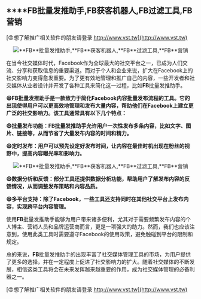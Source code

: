 ## ****FB**批量发推助手,**FB**获客机器人,**FB**过滤工具,**FB**营销**

[😍想了解推广相关软件的朋友请登录 http://www.vst.tw](http://www.vst.tw)

 <center><img src="https://vst.tw/MP4/tuiguang/png/4.png" alt="**FB**批量发推助手,**FB**获客机器人,**FB**过滤工具,**FB**营销"></center>

在当今社交媒体时代，Facebook作为全球最大的社交平台之一，已成为人们交流、分享和获取信息的重要渠道。而对于个人和企业来说，扩大在Facebook上的社交影响力变得愈发重要。为了更有效地管理和推广自己的内容，一些开发者和社交媒体从业者设计并开发了各种工具来简化这一过程，比如**FB**批量发推助手。

**😄**FB**批量发推助手是一款致力于简化Facebook内容批量发布流程的工具。它的出现使得用户可以更高效地管理和发布大量内容，帮助他们在Facebook上建立更广泛的社交影响力。该工具通常具有以下几个特点：**

**😄批量发布功能：**FB**批量发推助手允许用户一次性发布多条内容，比如文字、图片、链接等，从而节省了大量发布内容的时间和精力。**

**😄定时发布：用户可以预先设定好发布时间，让内容在最佳时机出现在粉丝的视野中，提高内容曝光率和影响力。**

 <center><img src="https://vst.tw/MP4/tuiguang/png/8.png" alt="**FB**批量发推助手,**FB**获客机器人,**FB**过滤工具,**FB**营销"></center>

**😄数据分析和反馈：部分工具还提供数据分析功能，帮助用户了解发布内容的反馈情况，从而调整发布策略和内容品质。**

**😄多平台支持：除了Facebook，一些工具还支持同时在其他社交平台上发布内容，实现跨平台内容管理。**

使用**FB**批量发推助手能够为用户带来诸多便利，尤其对于需要频繁发布内容的个人博主、营销人员和品牌运营商而言，更是一项强大的助力。然而，我们也应该注意到，使用此类工具时需要遵守Facebook的使用政策，避免触碰到平台的限制和规定。

总的来说，**FB**批量发推助手的出现丰富了社交媒体管理工具的市场，为用户提供了更多的选择，并在一定程度上促进了社交影响力的扩大。随着社交媒体的不断发展，相信这类工具将会在未来发挥越来越重要的作用，成为社交媒体管理的必备利器之一。

[😍想了解推广相关软件的朋友请登录 http://www.vst.tw](http://www.vst.tw)



